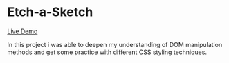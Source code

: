 # Etch-a-Sketch

<a href="https://matt-998.github.io/Etch-a-Sketch/">Live Demo</a>

In this project i was able to deepen my understanding of DOM manipulation methods
and get some practice with different CSS styling techniques.
